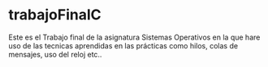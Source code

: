 # trabajoFinalC

Este es el Trabajo final de la asignatura Sistemas Operativos en la que hare uso de las tecnicas aprendidas en las prácticas como hilos, colas de mensajes, uso del reloj etc..
